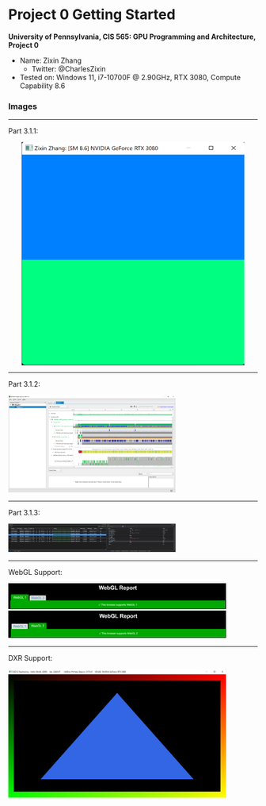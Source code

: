 Project 0 Getting Started
====================

**University of Pennsylvania, CIS 565: GPU Programming and Architecture, Project 0**

* Name: Zixin Zhang
  * Twitter: @CharlesZixin
* Tested on: Windows 11, i7-10700F @ 2.90GHz, RTX 3080, Compute Capability 8.6

### Images

---

Part 3.1.1: 

<p align="center"><img src="images\firstImage.png" alt="App" width="450" height="450" align="center" /></p>

---

Part 3.1.2: 

<img src="images\secondImage.png" alt="Timeline View" style="zoom:33%;" />

---

Part 3.1.3: 

<img src="images\thirdImage.png" alt="Debugger" style="zoom:33%;" />

---

WebGL Support: 

<img src="images\WebGL1.png" style="zoom:43%;" />

<img src="images\WebGL2.png" style="zoom:43%;" />

---

DXR Support: 

<img src="images\DXR.png" style="zoom:43%;" />

